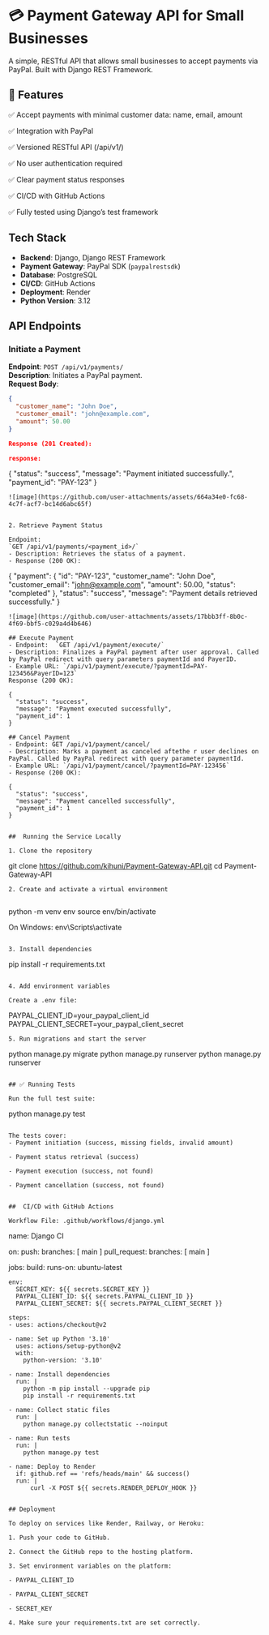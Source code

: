 # 💳 Payment Gateway API for Small Businesses

A simple, RESTful API that allows small businesses to accept payments via PayPal. Built with Django REST Framework.

## 🚀 Features

✅ Accept payments with minimal customer data: name, email, amount

✅ Integration with PayPal 

✅ Versioned RESTful API (/api/v1/)

✅ No user authentication required

✅ Clear payment status responses

✅ CI/CD with GitHub Actions

✅ Fully tested using Django’s test framework

## Tech Stack

- **Backend**: Django, Django REST Framework
- **Payment Gateway**: PayPal SDK (`paypalrestsdk`)
- **Database**: PostgreSQL
- **CI/CD**: GitHub Actions
- **Deployment**: Render
- **Python Version**: 3.12

## API Endpoints

### Initiate a Payment
**Endpoint**: `POST /api/v1/payments/`  
**Description**: Initiates a PayPal payment.  
**Request Body**:
```json
{
  "customer_name": "John Doe",
  "customer_email": "john@example.com",
  "amount": 50.00
}

Response (201 Created):

response:

```
{
  "status": "success",
  "message": "Payment initiated successfully.",
  "payment_id": "PAY-123"
}

```
![image](https://github.com/user-attachments/assets/664a34e0-fc68-4c7f-acf7-bc14d6abc65f)


2. Retrieve Payment Status
   
Endpoint:
`GET /api/v1/payments/<payment_id>/`
- Description: Retrieves the status of a payment.
- Response (200 OK):

```
{
  "payment": {
    "id": "PAY-123",
    "customer_name": "John Doe",
    "customer_email": "john@example.com",
    "amount": 50.00,
    "status": "completed"
  },
  "status": "success",
  "message": "Payment details retrieved successfully."
}

```
![image](https://github.com/user-attachments/assets/17bbb3ff-8b0c-4f69-bbf5-c029a4d4b646)

## Execute Payment
- Endpoint:  `GET /api/v1/payment/execute/`
- Description: Finalizes a PayPal payment after user approval. Called by PayPal redirect with query parameters paymentId and PayerID.
- Example URL: `/api/v1/payment/execute/?paymentId=PAY-123456&PayerID=123`
Response (200 OK):

{
  "status": "success",
  "message": "Payment executed successfully",
  "payment_id": 1
}

## Cancel Payment
- Endpoint: GET /api/v1/payment/cancel/
- Description: Marks a payment as canceled aftethe r user declines on PayPal. Called by PayPal redirect with query parameter paymentId.
- Example URL: `/api/v1/payment/cancel/?paymentId=PAY-123456`
- Response (200 OK):

{
  "status": "success",
  "message": "Payment cancelled successfully",
  "payment_id": 1
}


##  Running the Service Locally

1. Clone the repository

```
git clone https://github.com/kihuni/Payment-Gateway-API.git
cd Payment-Gateway-API
```
2. Create and activate a virtual environment
   
```
python -m venv env
source env/bin/activate  

On Windows:
env\Scripts\activate

```

3. Install dependencies

```
pip install -r requirements.txt

```

4. Add environment variables
   
Create a .env file:

```
PAYPAL_CLIENT_ID=your_paypal_client_id
PAYPAL_CLIENT_SECRET=your_paypal_client_secret

```
5. Run migrations and start the server

```
python manage.py migrate
python manage.py runserver
python manage.py runserver
```

## ✅ Running Tests

Run the full test suite:
```
python manage.py test

```

The tests cover:
- Payment initiation (success, missing fields, invalid amount)

- Payment status retrieval (success)

- Payment execution (success, not found)

- Payment cancellation (success, not found)


##  CI/CD with GitHub Actions

Workflow File: .github/workflows/django.yml

```
name: Django CI

on:
  push:
    branches: [ main ]
  pull_request:
    branches: [ main ]

jobs:
  build:
    runs-on: ubuntu-latest

    env:
      SECRET_KEY: ${{ secrets.SECRET_KEY }}
      PAYPAL_CLIENT_ID: ${{ secrets.PAYPAL_CLIENT_ID }}
      PAYPAL_CLIENT_SECRET: ${{ secrets.PAYPAL_CLIENT_SECRET }}

    steps:
    - uses: actions/checkout@v2

    - name: Set up Python '3.10'
      uses: actions/setup-python@v2
      with:
        python-version: '3.10'

    - name: Install dependencies
      run: |
        python -m pip install --upgrade pip
        pip install -r requirements.txt

    - name: Collect static files
      run: |
        python manage.py collectstatic --noinput

    - name: Run tests
      run: |
        python manage.py test

    - name: Deploy to Render
      if: github.ref == 'refs/heads/main' && success()
      run: |
          curl -X POST ${{ secrets.RENDER_DEPLOY_HOOK }}

```

## Deployment

To deploy on services like Render, Railway, or Heroku:

1. Push your code to GitHub.

2. Connect the GitHub repo to the hosting platform.

3. Set environment variables on the platform:

- PAYPAL_CLIENT_ID

- PAYPAL_CLIENT_SECRET

- SECRET_KEY

4. Make sure your requirements.txt are set correctly.

